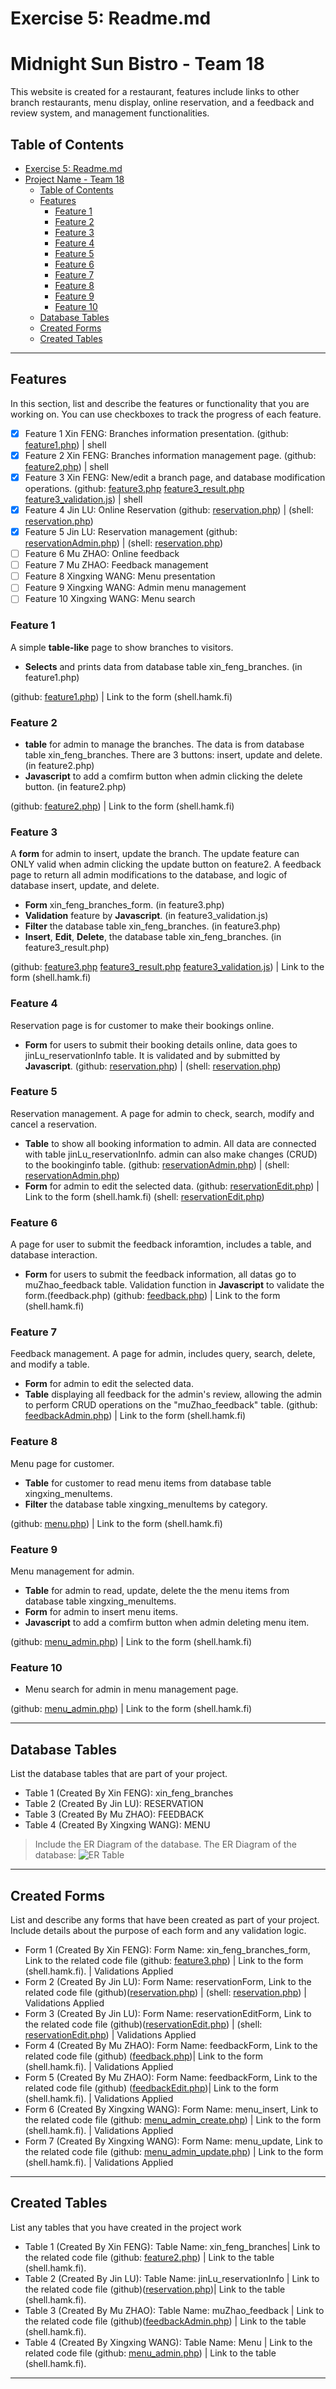 # Exercise 5: Readme.md

# Midnight Sun Bistro - Team 18

This website is created for a restaurant, features include links to other branch restaurants, menu display, online reservation, and a feedback and review system, and management functionalities.

## Table of Contents
- [Exercise 5: Readme.md](#exercise-5-readmemd)
- [Project Name - Team 18](#project-name---team-18)
  - [Table of Contents](#table-of-contents)
  - [Features](#features)
    - [Feature 1](#feature-1)
    - [Feature 2](#feature-2)
    - [Feature 3](#feature-3)
    - [Feature 4](#feature-4)
    - [Feature 5](#feature-5)
    - [Feature 6](#feature-6)
    - [Feature 7](#feature-7)
    - [Feature 8](#feature-8)
    - [Feature 9](#feature-9)
    - [Feature 10](#feature-10)
  - [Database Tables](#database-tables)
  - [Created Forms](#created-forms)
  - [Created Tables](#created-tables)

---

## Features

In this section, list and describe the features or functionality that you are working on. You can use checkboxes to track the progress of each feature.

- [x] Feature 1 Xin FENG: Branches information presentation. (github: [feature1.php](https://github.com/DanielF2002/PHP_team18/blob/main/feature1.php)) | shell
- [x] Feature 2 Xin FENG: Branches information management page. (github: [feature2.php](https://github.com/DanielF2002/PHP_team18/blob/main/feature2.php)) | shell
- [x] Feature 3 Xin FENG: New/edit a branch page, and database modification operations. (github: [feature3.php](https://github.com/DanielF2002/PHP_team18/blob/main/feature3.php) [feature3_result.php](https://github.com/DanielF2002/PHP_team18/blob/main/feature3_result.php) [feature3_validation.js](https://github.com/DanielF2002/PHP_team18/blob/main/js/feature3_validation.js)) | shell
- [x] Feature 4 Jin LU: Online Reservation (github: [reservation.php](https://github.com/DanielF2002/PHP_team18/blob/main/reservation.php)) | (shell: [reservation.php](http://shell.hamk.fi/~jin23000/PHP_team18/reservation.php))
- [x] Feature 5 Jin LU: Reservation management (github: [reservationAdmin.php](https://github.com/DanielF2002/PHP_team18/blob/main/reservationAdmin.php)) | (shell: [reservation.php](http://shell.hamk.fi/~jin23000/PHP_team18/reservation.php))
- [ ] Feature 6 Mu ZHAO: Online  feedback  
- [ ] Feature 7 Mu ZHAO: Feedback management
- [ ] Feature 8 Xingxing WANG: Menu presentation
- [ ] Feature 9 Xingxing WANG: Admin menu management
- [ ] Feature 10 Xingxing WANG: Menu search

### Feature 1

A simple **table-like** page to show branches to visitors.
- **Selects** and prints data from database table xin_feng_branches. (in feature1.php)

(github: [feature1.php](https://github.com/DanielF2002/PHP_team18/blob/main/feature1.php)) | Link to the form (shell.hamk.fi)

### Feature 2

- **table** for admin to manage the branches. The data is from database table xin_feng_branches.
There are 3 buttons: insert, update and delete. (in feature2.php)
- **Javascript** to add a comfirm button when admin clicking the delete button. (in feature2.php)

(github: [feature2.php](https://github.com/DanielF2002/PHP_team18/blob/main/feature2.php)) | Link to the form (shell.hamk.fi)

### Feature 3

A **form** for admin to insert, update the branch. The update feature can ONLY valid when admin clicking the update button on feature2.
A feedback page to return all admin modifications to the database, and logic of database insert, update, and delete.
- **Form** xin_feng_branches_form. (in feature3.php)
- **Validation** feature by **Javascript**. (in feature3_validation.js)
- **Filter** the database table xin_feng_branches. (in feature3.php)
- **Insert**, **Edit**, **Delete**, the database table xin_feng_branches. (in feature3_result.php)

(github: [feature3.php](https://github.com/DanielF2002/PHP_team18/blob/main/feature3.php) [feature3_result.php](https://github.com/DanielF2002/PHP_team18/blob/main/feature3_result.php) [feature3_validation.js](https://github.com/DanielF2002/PHP_team18/blob/main/js/feature3_validation.js)) | Link to the form (shell.hamk.fi)

### Feature 4

Reservation page is for customer to make their bookings online. 
- **Form** for users to submit their booking details online, data goes to jinLu_reservationInfo table. It is validated and by submitted by **Javascript**.
(github: [reservation.php](https://github.com/DanielF2002/PHP_team18/blob/main/reservation.php)) |  (shell: [reservation.php](http://shell.hamk.fi/~jin23000/PHP_team18/reservation.php))

### Feature 5

Reservation management. A page for admin to check, search, modify and cancel a reservation.
- **Table** to show all booking information to admin. All data are connected with table jinLu_reservationInfo. admin can also make changes (CRUD) to the bookinginfo table.
(github: [reservationAdmin.php](https://github.com/DanielF2002/PHP_team18/blob/main/reservationAdmin.php)) |  (shell: [reservationAdmin.php](http://shell.hamk.fi/~jin23000/PHP_team18/reservationAdmin.php))
- **Form** for admin to edit the selected data.
(github: [reservationEdit.php](https://github.com/DanielF2002/PHP_team18/blob/main/reservationEdit.php)) | Link to the form (shell.hamk.fi) (shell: [reservationEdit.php](http://shell.hamk.fi/~jin23000/PHP_team18/reservationEdit.php))


### Feature 6

A page for user to submit the feedback inforamtion, includes a table, and database interaction.
- **Form** for users to submit the feedback information, all datas go to muZhao_feedback table. Validation function in **Javascript** to validate the form.(feedback.php)
(github: [feedback.php](https://github.com/DanielF2002/PHP_team18/blob/main/feedback.php)) | Link to the form (shell.hamk.fi)


### Feature 7

Feedback management. A page for admin, includes query, search, delete, and modify a table.
- **Form** for admin to edit the selected data.
- **Table** displaying all feedback for the admin's review, allowing the admin to perform CRUD operations on the "muZhao_feedback" table.
(github: [feedbackAdmin.php](https://github.com/DanielF2002/PHP_team18/blob/main/feedbackAdmin.php)) | Link to the form (shell.hamk.fi)


### Feature 8

Menu page for customer. 
- **Table** for customer to read menu items from database table xingxing_menuItems.
- **Filter** the database table xingxing_menuItems by category.

(github: [menu.php](https://github.com/DanielF2002/PHP_team18/blob/main/menu.php)) | Link to the form (shell.hamk.fi)

### Feature 9

Menu management for admin.
- **Table** for admin to read, update, delete the the menu items from database table xingxing_menuItems.
- **Form** for admin to insert menu items.
- **Javascript** to add a comfirm button when admin deleting menu item. 

(github: [menu_admin.php](https://github.com/DanielF2002/PHP_team18/blob/main/menu_admin.php)) | Link to the form (shell.hamk.fi)

### Feature 10

- Menu search for admin in menu management page.

(github: [menu_admin.php](https://github.com/DanielF2002/PHP_team18/blob/main/menu_admin.php)) | Link to the form (shell.hamk.fi)

---

## Database Tables

List the database tables that are part of your project. 

- Table 1 (Created By Xin FENG): xin_feng_branches
- Table 2 (Created By Jin LU): RESERVATION
- Table 3 (Created By Mu ZHAO): FEEDBACK
- Table 4 (Created By Xingxing WANG): MENU
> Include the ER Diagram of the database.
The ER Diagram of the database:
![ER Table](images/er.png)


---

## Created Forms

List and describe any forms that have been created as part of your project. Include details about the purpose of each form and any validation logic.

- Form 1 (Created By Xin FENG): Form Name: xin_feng_branches_form, Link to the related code file (github: [feature3.php](https://github.com/DanielF2002/PHP_team18/blob/main/feature3.php)) | Link to the form (shell.hamk.fi). | Validations Applied
- Form 2 (Created By Jin LU): Form Name: reservationForm, Link to the related code file (github)([reservation.php](https://github.com/DanielF2002/PHP_team18/blob/main/reservation.php)) |  (shell: [reservation.php](http://shell.hamk.fi/~jin23000/PHP_team18/reservation.php)) | Validations Applied
- Form 3 (Created By Jin LU): Form Name: reservationEditForm, Link to the related code file (github)([reservationEdit.php](https://github.com/DanielF2002/PHP_team18/blob/main/reservationEdit.php)) |  (shell: [reservationEdit.php](http://shell.hamk.fi/~jin23000/PHP_team18/reservationEdit.php)) | Validations Applied
- Form 4 (Created By Mu ZHAO): Form Name: feedbackForm, Link to the related code file (github) ([feedback.php](https://github.com/DanielF2002/PHP_team18/blob/main/feedback.php))| Link to the form (shell.hamk.fi). | Validations Applied
- Form 5 (Created By Mu ZHAO): Form Name: feedbackForm, Link to the related code file (github) ([feedbackEdit.php](https://github.com/DanielF2002/PHP_team18/blob/main/feedbackEdit.php))| Link to the form (shell.hamk.fi). | Validations Applied
- Form 6 (Created By Xingxing WANG): Form Name: menu_insert, Link to the related code file (github: [menu_admin_create.php](https://github.com/DanielF2002/PHP_team18/blob/main/menu_admin_create.php)) | Link to the form (shell.hamk.fi). | Validations Applied
- Form 7 (Created By Xingxing WANG): Form Name: menu_update, Link to the related code file (github: [menu_admin_update.php](https://github.com/DanielF2002/PHP_team18/blob/main/menu_admin_update.php)) | Link to the form (shell.hamk.fi). | Validations Applied

---

## Created Tables

List any tables that you have created in the project work

- Table 1 (Created By Xin FENG): Table Name: xin_feng_branches| Link to the related code file (github: [feature2.php](https://github.com/DanielF2002/PHP_team18/blob/main/feature2.php)) | Link to the table (shell.hamk.fi).
- Table 2 (Created By Jin LU): Table Name: jinLu_reservationInfo | Link to the related code file (github)([reservation.php](https://github.com/DanielF2002/PHP_team18/blob/main/adminReservation.php))| Link to the table (shell.hamk.fi).
- Table 3 (Created By Mu ZHAO): Table Name: muZhao_feedback | Link to the related code file (github)([feedbackAdmin.php](https://github.com/DanielF2002/PHP_team18/blob/main/feedbackAdmin.php)) | Link to the table (shell.hamk.fi).
- Table 4 (Created By Xingxing WANG): Table Name: Menu | Link to the related code file (github: [menu_admin.php](https://github.com/DanielF2002/PHP_team18/blob/main/menu_admin.php)) | Link to the table (shell.hamk.fi).

---
